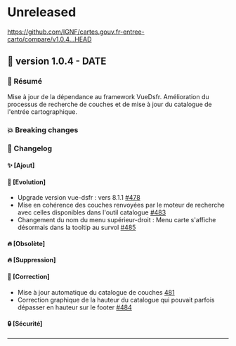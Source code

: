 # Unreleased

<https://github.com/IGNF/cartes.gouv.fr-entree-carto/compare/v1.0.4...HEAD>

## 🔖 version 1.0.4 - __DATE__

### 🎉 Résumé

Mise à jour de la dépendance au framework VueDsfr. Amélioration du processus de recherche de couches et de mise à jour du catalogue de l'entrée cartographique.

### 💥 Breaking changes

### 📖 Changelog

#### ✨ [Ajout]

#### 🔨 [Evolution]

- Upgrade version vue-dsfr : vers 8.1.1 [#478](https://github.com/IGNF/cartes.gouv.fr-entree-carto/pull/478)
- Mise en cohérence des couches renvoyées par le moteur de recherche avec celles disponibles dans l'outil catalogue [#483](https://github.com/IGNF/cartes.gouv.fr-entree-carto/pull/483)
- Changement du nom du menu supérieur-droit : Menu carte s'affiche désormais dans la tooltip au survol [#485](https://github.com/IGNF/cartes.gouv.fr-entree-carto/pull/485)

#### 🔥 [Obsolète]

#### 🔥 [Suppression]

#### 🐛 [Correction]

- Mise à jour automatique du catalogue de couches [481](https://github.com/IGNF/cartes.gouv.fr-entree-carto/pull/481)
- Correction graphique de la hauteur du catalogue qui pouvait parfois dépasser en hauteur sur le footer [#484](https://github.com/IGNF/cartes.gouv.fr-entree-carto/pull/484)

#### 🔒 [Sécurité]

---
